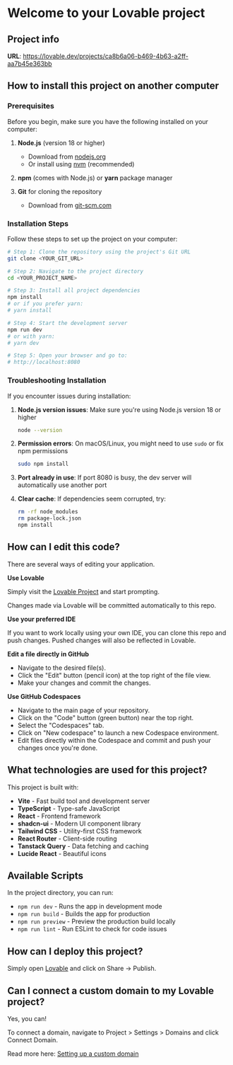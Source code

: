 
# Welcome to your Lovable project

## Project info

**URL**: https://lovable.dev/projects/ca8b6a06-b469-4b63-a2ff-aa7b45e363bb

## How to install this project on another computer

### Prerequisites

Before you begin, make sure you have the following installed on your computer:

1. **Node.js** (version 18 or higher)
   - Download from [nodejs.org](https://nodejs.org/)
   - Or install using [nvm](https://github.com/nvm-sh/nvm#installing-and-updating) (recommended)
   
2. **npm** (comes with Node.js) or **yarn** package manager

3. **Git** for cloning the repository
   - Download from [git-scm.com](https://git-scm.com/)

### Installation Steps

Follow these steps to set up the project on your computer:

```sh
# Step 1: Clone the repository using the project's Git URL
git clone <YOUR_GIT_URL>

# Step 2: Navigate to the project directory
cd <YOUR_PROJECT_NAME>

# Step 3: Install all project dependencies
npm install
# or if you prefer yarn:
# yarn install

# Step 4: Start the development server
npm run dev
# or with yarn:
# yarn dev

# Step 5: Open your browser and go to:
# http://localhost:8080
```

### Troubleshooting Installation

If you encounter issues during installation:

1. **Node.js version issues**: Make sure you're using Node.js version 18 or higher
   ```sh
   node --version
   ```

2. **Permission errors**: On macOS/Linux, you might need to use `sudo` or fix npm permissions
   ```sh
   sudo npm install
   ```

3. **Port already in use**: If port 8080 is busy, the dev server will automatically use another port

4. **Clear cache**: If dependencies seem corrupted, try:
   ```sh
   rm -rf node_modules
   rm package-lock.json
   npm install
   ```

## How can I edit this code?

There are several ways of editing your application.

**Use Lovable**

Simply visit the [Lovable Project](https://lovable.dev/projects/ca8b6a06-b469-4b63-a2ff-aa7b45e363bb) and start prompting.

Changes made via Lovable will be committed automatically to this repo.

**Use your preferred IDE**

If you want to work locally using your own IDE, you can clone this repo and push changes. Pushed changes will also be reflected in Lovable.

**Edit a file directly in GitHub**

- Navigate to the desired file(s).
- Click the "Edit" button (pencil icon) at the top right of the file view.
- Make your changes and commit the changes.

**Use GitHub Codespaces**

- Navigate to the main page of your repository.
- Click on the "Code" button (green button) near the top right.
- Select the "Codespaces" tab.
- Click on "New codespace" to launch a new Codespace environment.
- Edit files directly within the Codespace and commit and push your changes once you're done.

## What technologies are used for this project?

This project is built with:

- **Vite** - Fast build tool and development server
- **TypeScript** - Type-safe JavaScript
- **React** - Frontend framework
- **shadcn-ui** - Modern UI component library
- **Tailwind CSS** - Utility-first CSS framework
- **React Router** - Client-side routing
- **Tanstack Query** - Data fetching and caching
- **Lucide React** - Beautiful icons

## Available Scripts

In the project directory, you can run:

- `npm run dev` - Runs the app in development mode
- `npm run build` - Builds the app for production
- `npm run preview` - Preview the production build locally
- `npm run lint` - Run ESLint to check for code issues

## How can I deploy this project?

Simply open [Lovable](https://lovable.dev/projects/ca8b6a06-b469-4b63-a2ff-aa7b45e363bb) and click on Share -> Publish.

## Can I connect a custom domain to my Lovable project?

Yes, you can!

To connect a domain, navigate to Project > Settings > Domains and click Connect Domain.

Read more here: [Setting up a custom domain](https://docs.lovable.dev/tips-tricks/custom-domain#step-by-step-guide)
